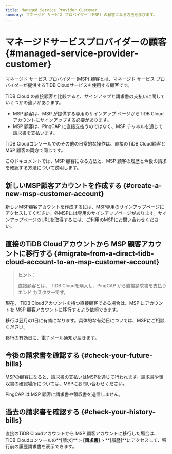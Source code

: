 ```yaml
---
title: Managed Service Provider Customer
summary: マネージド サービス プロバイダー (MSP) の顧客になる方法を学びます。
---
```


# マネージドサービスプロバイダーの顧客 {#managed-service-provider-customer}

マネージド サービス プロバイダー (MSP) 顧客とは、マネージド サービス プロバイダーが提供するTiDB Cloudサービスを使用する顧客です。

TiDB Cloud の直接顧客と比較すると、サインアップと請求書の支払いに関していくつかの違いがあります。

-   MSP 顧客は、MSP が提供する専用のサインアップ ページからTiDB Cloudアカウントにサインアップする必要があります。
-   MSP 顧客は、PingCAP に直接支払うのではなく、MSP チャネルを通じて請求書を支払います。

TiDB Cloudコンソールでのその他の日常的な操作は、直接のTiDB Cloud顧客と MSP 顧客の両方で同じです。

このドキュメントでは、MSP 顧客になる方法と、MSP 顧客の履歴と今後の請求を確認する方法について説明します。

## 新しいMSP顧客アカウントを作成する {#create-a-new-msp-customer-account}

新しいMSP顧客アカウントを作成するには、MSP専用のサインアップページにアクセスしてください。各MSPには専用のサインアップページがあります。サインアップページのURLを取得するには、ご利用のMSPにお問い合わせください。

## 直接のTiDB Cloudアカウントから MSP 顧客アカウントに移行する {#migrate-from-a-direct-tidb-cloud-account-to-an-msp-customer-account}

> **ヒント：**
>
> 直接顧客とは、 TiDB Cloudを購入し、PingCAP から直接請求書を支払うエンド カスタマーです。

現在、 TiDB Cloudアカウントを持つ直接顧客である場合は、MSP にアカウントを MSP 顧客アカウントに移行するよう依頼できます。

移行は翌月の1日に有効になります。具体的な有効日については、MSPにご相談ください。

移行の有効日に、電子メール通知が届きます。

## 今後の請求書を確認する {#check-your-future-bills}

MSPの顧客になると、請求書の支払いはMSPを通じて行われます。請求書や領収書の確認場所については、MSPにお問い合わせください。

PingCAP は MSP 顧客に請求書や領収書を送信しません。

## 過去の請求書を確認する {#check-your-history-bills}

直接のTiDB Cloudアカウントから MSP 顧客アカウントに移行した場合は、 TiDB Cloudコンソールの**[請求]** &gt; **[請求書]** &gt; **[履歴]**にアクセスして、移行前の履歴請求書を表示できます。
